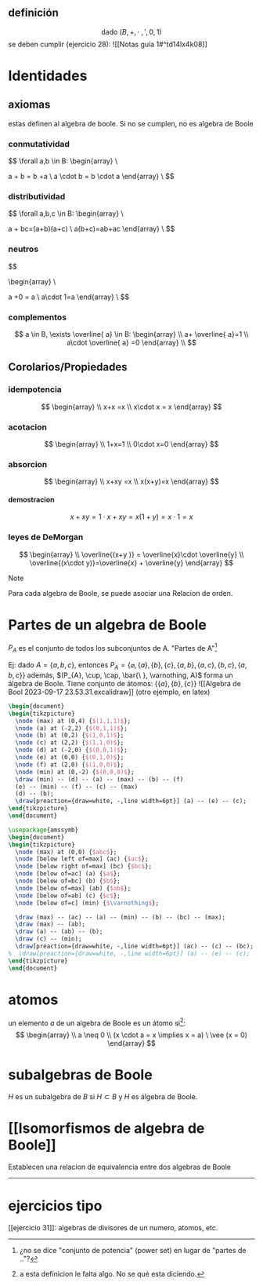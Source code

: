 ## definición 
$$
\text{dado } (B,+,\cdot \ ,', 0,1)
$$
se deben cumplir (ejercicio 28): ![[Notas guía 1#^td14lx4k08]]

# Identidades

## axiomas
estas definen al algebra de boole. Si no se cumplen, no es algebra de Boole

### conmutatividad

$$
\forall a,b \in B: \begin{array} \\

a + b = b +a  \\
a \cdot b = b \cdot a
\end{array} \\
$$

### distributividad
$$
\forall a,b,c \in B: \begin{array} \\

a + bc=(a+b)(a+c) \\
a(b+c)=ab+ac
\end{array} \\
$$
### neutros
$$

\begin{array} \\

a +0 = a \\
a\cdot 1=a
\end{array} \\
$$
### complementos
$$
a \in B, \exists  \overline{ a} \in B: \begin{array}
 \\
a+ \overline{ a}=1 \\
a\cdot \overline{ a} =0
\end{array} \\
$$

## Corolarios/Propiedades
### idempotencia
$$
\begin{array} \\
x+x =x \\
x\cdot x = x
\end{array}
$$

### acotacion
$$ 
\begin{array} \\
1+x=1 \\
0\cdot x=0
\end{array}
$$

### absorcion
$$
\begin{array} \\
x+xy =x \\
x(x+y)=x
\end{array}
$$
#### demostracion
$$
x +xy = 1\cdot x +xy = x(1+y)=x\cdot 1=x
$$
### leyes de DeMorgan
$$
\begin{array}  \\
\overline{(x+y )} = \overline{x}\cdot \overline{y} \\
\overline{(x\cdot y)}=\overline{x} + \overline{y}
\end{array}
$$


> [!NOTE]
> Para cada algebra de Boole, se puede asociar una Relacion de orden.  

# Partes de un algebra de Boole
$P_{A}$ es el conjunto de todos los subconjuntos de A. "Partes de A"[^pot]

[^pot]: ¿no se dice "conjunto de potencia" (power set) en lugar de "partes de .."?

Ej:
dado $A = \{a,b,c\}$, entonces $P_{A} = \left\{\varnothing, \{a\}, \{ b \}, \{ c \}, \{ a,b \}, \{ a,c \}, \{ b,c \}, \{ a,b,c \}\right\}$
además, $(P_{A}, \cup, \cap, \bar{\ }, \varnothing, A)$ forma un álgebra de Boole. Tiene conjunto de átomos: $\{ \{ a \}, \{ b \}, \{ c \} \}$
![[Algebra de Bool 2023-09-17 23.53.31.excalidraw]]
(otro ejemplo, en latex)
```tikz
\begin{document}
\begin{tikzpicture}
  \node (max) at (0,4) {$(1,1,1)$};
  \node (a) at (-2,2) {$(0,1,1)$};
  \node (b) at (0,2) {$(1,0,1)$};
  \node (c) at (2,2) {$(1,1,0)$};
  \node (d) at (-2,0) {$(0,0,1)$};
  \node (e) at (0,0) {$(0,1,0)$};
  \node (f) at (2,0) {$(1,0,0)$};
  \node (min) at (0,-2) {$(0,0,0)$};
  \draw (min) -- (d) -- (a) -- (max) -- (b) -- (f)
  (e) -- (min) -- (f) -- (c) -- (max)
  (d) -- (b);
  \draw[preaction={draw=white, -,line width=6pt}] (a) -- (e) -- (c);
\end{tikzpicture}
\end{document}
```


```tikz
\usepackage{amssymb}
\begin{document}
\begin{tikzpicture}
  \node (max) at (0,0) {$abc$};
  \node [below left of=max] (ac) {$ac$};
  \node [below right of=max] (bc) {$bc$};
  \node [below of=ac] (a) {$a$};
  \node [below of=bc] (b) {$b$};
  \node [below of=max] (ab) {$ab$};
  \node [below of=ab] (c) {$c$};
  \node [below of=c] (min) {$\varnothing$};

  \draw (max) -- (ac) -- (a) -- (min) -- (b) -- (bc) -- (max);
  \draw (max) -- (ab);
  \draw (a) -- (ab) -- (b);
  \draw (c) -- (min);
  \draw[preaction={draw=white, -,line width=6pt}] (ac) -- (c) -- (bc);
%  \draw[preaction={draw=white, -,line width=6pt}] (a) -- (e) -- (c);
\end{tikzpicture}
\end{document}
```
# atomos
un elemento $a$ de un algebra de Boole es un átomo si[^1]:  
$$
\begin{array} \\
a \neq 0  \\
(x \cdot a = x \implies x = a) \ \vee (x = 0)
\end{array}
$$
[^1]: a esta definicion le falta algo. No se qué esta diciendo.

# subalgebras de Boole
$H$ es un subalgebra de $B$ si $H \subset B$ y $H$ es álgebra de Boole. 


# [[Isomorfismos de algebra de Boole]]
Establecen una relacion de equivalencia entre dos algebras de Boole

----------
# ejercicios tipo
[[ejercicio 31]]: algebras de divisores de un numero, atomos, etc.


